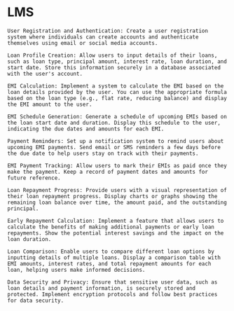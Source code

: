 # LMS

    User Registration and Authentication: Create a user registration system where individuals can create accounts and authenticate themselves using email or social media accounts.

    Loan Profile Creation: Allow users to input details of their loans, such as loan type, principal amount, interest rate, loan duration, and start date. Store this information securely in a database associated with the user's account.

    EMI Calculation: Implement a system to calculate the EMI based on the loan details provided by the user. You can use the appropriate formula based on the loan type (e.g., flat rate, reducing balance) and display the EMI amount to the user.

    EMI Schedule Generation: Generate a schedule of upcoming EMIs based on the loan start date and duration. Display this schedule to the user, indicating the due dates and amounts for each EMI.

    Payment Reminders: Set up a notification system to remind users about upcoming EMI payments. Send email or SMS reminders a few days before the due date to help users stay on track with their payments.

    EMI Payment Tracking: Allow users to mark their EMIs as paid once they make the payment. Keep a record of payment dates and amounts for future reference.

    Loan Repayment Progress: Provide users with a visual representation of their loan repayment progress. Display charts or graphs showing the remaining loan balance over time, the amount paid, and the outstanding principal.

    Early Repayment Calculation: Implement a feature that allows users to calculate the benefits of making additional payments or early loan repayments. Show the potential interest savings and the impact on the loan duration.

    Loan Comparison: Enable users to compare different loan options by inputting details of multiple loans. Display a comparison table with EMI amounts, interest rates, and total repayment amounts for each loan, helping users make informed decisions.

    Data Security and Privacy: Ensure that sensitive user data, such as loan details and payment information, is securely stored and protected. Implement encryption protocols and follow best practices for data security.
